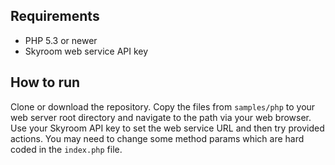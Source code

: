 ## Requirements
- PHP 5.3 or newer
- Skyroom web service API key

## How to run
Clone or download the repository. Copy the files from `samples/php` to your web server root directory and navigate to the path via your web browser. Use your Skyroom API key to set the web service URL and then try provided actions. You may need to change some method params which are hard coded in the `index.php` file.

